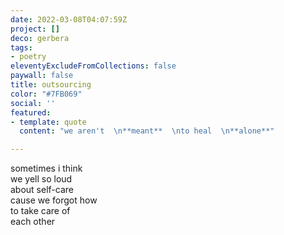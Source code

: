 ```yaml
---
date: 2022-03-08T04:07:59Z
project: []
deco: gerbera
tags:
- poetry
eleventyExcludeFromCollections: false
paywall: false
title: outsourcing
color: "#7FB069"
social: ''
featured:
- template: quote
  content: "we aren't  \n**meant**  \nto heal  \n**alone**"

---
```

sometimes i think  
we yell so loud  
about self-care  
cause we forgot how  
to take care of  
each other